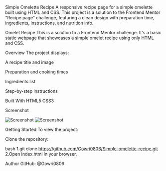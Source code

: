 Simple Omelette Recipe
A responsive recipe page for a simple omelette built using HTML and CSS. This project is a solution to the Frontend Mentor "Recipe page" challenge, featuring a clean design with preparation time, ingredients, instructions, and nutrition info.

Omelet Recipe
This is a solution to a Frontend Mentor challenge. It's a basic static webpage that showcases a simple omelet recipe using only HTML and CSS.

Overview
The project displays:

A recipe title and image

Preparation and cooking times

Ingredients list

Step-by-step instructions

Built With
HTML5
CSS3

Screenshot

![Screenshot](https://i.imgur.com/Ed4fzTU.png)
![Screenshot](https://i.imgur.com/WI4e8qJ.png)


Getting Started
To view the project:

Clone the repository:

bash
1.git clone https://github.com/Gowri0806/Simple-omelette-recipe.git
2.Open index.html in your browser.

Author
GitHub: @Gowri0806
